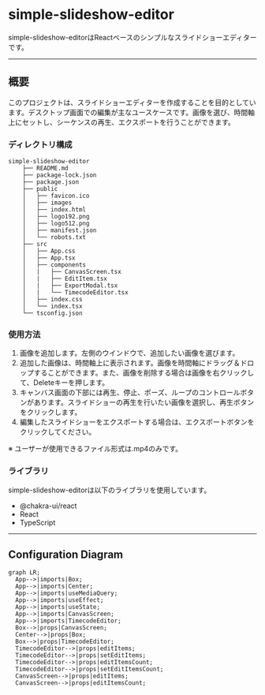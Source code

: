 # simple-slideshow-editor

simple-slideshow-editorはReactベースのシンプルなスライドショーエディターです。 

---

## 概要

このプロジェクトは、スライドショーエディターを作成することを目的としています。デスクトップ画面での編集が主なユースケースです。画像を選び、時間軸上にセットし、シーケンスの再生、エクスポートを行うことができます。

### ディレクトリ構成

```
simple-slideshow-editor
    ├── README.md
    ├── package-lock.json
    ├── package.json
    ├── public
    │   ├── favicon.ico
    │   ├── images
    │   ├── index.html
    │   ├── logo192.png
    │   ├── logo512.png
    │   ├── manifest.json
    │   └── robots.txt
    ├── src
    │   ├── App.css
    │   ├── App.tsx
    │   ├── components
    │   |   ├── CanvasScreen.tsx
    │   |   ├── EditItem.tsx
    │   |   ├── ExportModal.tsx
    │   |   └── TimecodeEditor.tsx
    │   ├── index.css
    │   └── index.tsx
    └── tsconfig.json
```

### 使用方法

1. 画像を追加します。左側のウインドウで、追加したい画像を選びます。
2. 追加した画像は、時間軸上に表示されます。画像を時間軸にドラッグ＆ドロップすることができます。また、画像を削除する場合は画像を右クリックして、Deleteキーを押します。
3. キャンバス画面の下部には再生、停止、ポーズ、ループのコントロールボタンがあります。スライドショーの再生を行いたい画像を選択し、再生ボタンをクリックします。
4. 編集したスライドショーをエクスポートする場合は、エクスポートボタンをクリックしてください。

※ ユーザーが使用できるファイル形式は.mp4のみです。

### ライブラリ

simple-slideshow-editorは以下のライブラリを使用しています。

- @chakra-ui/react
- React
- TypeScript

---

## Configuration Diagram

```mermaid
graph LR;
  App-->|imports|Box;
  App-->|imports|Center;
  App-->|imports|useMediaQuery;
  App-->|imports|useEffect;
  App-->|imports|useState;
  App-->|imports|CanvasScreen;
  App-->|imports|TimecodeEditor;
  Box-->|props|CanvasScreen;
  Center-->|props|Box;
  Box-->|props|TimecodeEditor;
  TimecodeEditor-->|props|editItems;
  TimecodeEditor-->|props|setEditItems;
  TimecodeEditor-->|props|editItemsCount;
  TimecodeEditor-->|props|setEditItemsCount;
  CanvasScreen-->|props|editItems;
  CanvasScreen-->|props|editItemsCount;
```